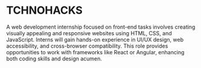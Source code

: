# TCHNOHACKS
A web development internship focused on front-end tasks involves creating visually appealing and responsive websites using HTML, CSS, and JavaScript.
Interns will gain hands-on experience in UI/UX design, web accessibility, and cross-browser compatibility. This role provides opportunities to work with frameworks like React or Angular, enhancing both coding skills and design acumen.





